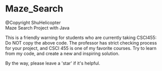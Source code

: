 # Maze_Search
@Copyright ShuHelicopter  
Maze Search Project with Java  

This is a friendly warning for students who are currently taking CSCI455:      
Do NOT copy the above code. The professor has strict checking process for your project, and CSCI 455 is one of my favorite courses. Try to learn from my code, and create a new and inspiring solution.  

By the way, please leave a 'star' if it's helpful.
